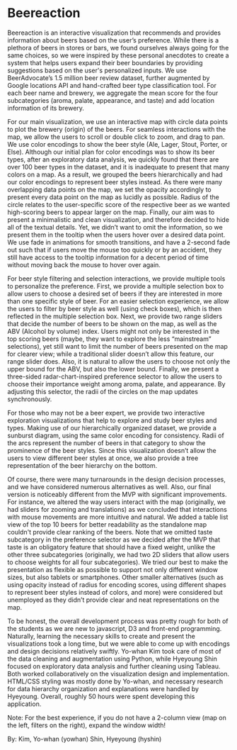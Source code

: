 # Beereaction

Beereaction is an interactive visualization that recommends and provides information about beers based on the user’s preference. While there is a plethora of beers in stores or bars, we found ourselves always going for the same choices, so we were inspired by these personal anecdotes to create a system that helps users expand their beer boundaries by providing suggestions based on the user's personalized inputs. We use BeerAdvocate’s 1.5 million beer review dataset, further augmented by Google locations API and hand-crafted beer type classification tool. For each beer name and brewery, we aggregate the mean score for the four subcategories (aroma, palate, appearance, and taste) and add location information of its brewery.  

For our main visualization, we use an interactive map with circle data points to plot the brewery (origin) of the beers. For seamless interactions with the map, we allow the users to scroll or double click to zoom, and drag to pan. We use color encodings to show the beer style (Ale, Lager, Stout, Porter, or Else). Although our initial plan for color encodings was to show its beer types, after an exploratory data analysis, we quickly found that there are over 100 beer types in the dataset, and it is inadequate to present that many colors on a map. As a result, we grouped the beers hierarchically and had our color encodings to represent beer styles instead. As there were many overlapping data points on the map, we set the opacity accordingly to present every data point on the map as lucidly as possible. Radius of the circle relates to the user-specific score of the respective beer as we wanted high-scoring beers to appear larger on the map. Finally, our aim was to present a minimalistic and clean visualization, and therefore decided to hide all of the textual details. Yet, we didn’t want to omit the information, so we present them in the tooltip when the users hover over a desired data point. We use fade in animations for smooth transitions, and have a 2-second fade out such that if users move the mouse too quickly or by an accident, they still have access to the tooltip information for a decent period of time without moving back the mouse to hover over again.  

For beer style filtering and selection interactions, we provide multiple tools to personalize the preference. First, we provide a multiple selection box to allow users to choose a desired set of beers if they are interested in more than one specific style of beer. For an easier selection experience, we allow the users to filter by beer style as well (using check boxes), which is then reflected in the multiple selection box. Next, we provide two range sliders that decide the number of beers to be shown on the map, as well as the ABV (Alcohol by volume) index. Users might not only be interested in the top scoring beers (maybe, they want to explore the less “mainstream” selections), yet still want to limit the number of beers presented on the map for clearer view; while a traditional slider doesn’t allow this feature, our range slider does. Also, it is natural to allow the users to choose not only the upper bound for the ABV, but also the lower bound. Finally, we present a three-sided radar-chart-inspired preference selector to allow the users to choose their importance weight among aroma, palate, and appearance. By adjusting this selector, the radii of the circles on the map updates synchronously. 

For those who may not be a beer expert, we provide two interactive exploration visualizations that help to explore and study beer styles and types. Making use of our hierarchically organized dataset, we provide a sunburst diagram, using the same color encoding for consistency. Radii of the arcs represent the number of beers in that category to show the prominence of the beer styles. Since this visualization doesn’t allow the users to view different beer styles at once, we also provide a tree representation of the beer hierarchy on the bottom.

Of course, there were many turnarounds in the design decision processes, and we have considered numerous alternatives as well. Also, our final version is noticeably different from the MVP with significant improvements. For instance, we altered the way users interact with the map (originally, we had sliders for zooming and translations) as we concluded that interactions with mouse movements are more intuitive and natural. We added a table list view of the top 10 beers for better readability as the standalone map couldn't provide clear ranking of the beers. Note that we omitted taste subcategory in the preference selector as we decided after the MVP that taste is an obligatory feature that should have a fixed weight, unlike the other three subcategories (originally, we had two 2D sliders that allow users to choose weights for all four subcategories). We tried our best to make the presentation as flexible as possible to support not only different window sizes, but also tablets or smartphones. Other smaller alternatives (such as using opacity instead of radius for encoding scores, using different shapes to represent beer styles instead of colors, and more) were considered but unemployed as they didn’t provide clear and neat representations on the map. 

To be honest, the overall development process was pretty rough for both of the students as we are new to javascript, D3 and front-end programming. Naturally, learning the necessary skills to create and present the visualizations took a long time, but we were able to come up with encodings and design decisions relatively swiftly. Yo-whan Kim took care of most of the data cleaning and augmentation using Python, while Hyeyoung Shin focused on exploratory data analysis and further cleaning using Tableau. Both worked collaboratively on the visualization design and implementation. HTML/CSS styling was mostly done by Yo-whan, and necessary research for data hierarchy organization and explanations were handled by Hyeyoung. Overall, roughly 50 hours were spent developing this application.

Note: For the best experience, if you do not have a 2-column view (map on the left, filters on the right), expand the window width!

By:
Kim, Yo-whan (yowhan)
Shin, Hyeyoung (hyshin)
